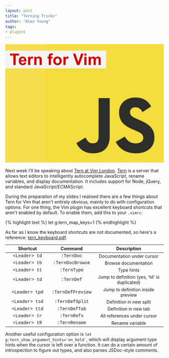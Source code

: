 ```yaml
---
layout: post
title: "Terning Tricks"
author: "Alex Young"
tags: 
- plugins
---
```


![Tern for Vim](/images/posts/tern-for-vim.png)

Next week I'll be speaking about [Tern at Vim London](http://lanyrd.com/2013/insert-mode-features-and-ternvim/).  [Tern](http://ternjs.net/) is a server that allows text editors to intelligently autocomplete JavaScript, rename variables, and display documentation.  It includes support for Node, jQuery, and standard JavaScript/ECMAScript.

During the preparation of my slides I realised there are a few things about Tern for Vim that aren't entirely obvious, mainly to do with configuration options.  For one thing, the Vim plugin has excellent keyboard shortcuts that aren't enabled by default.  To enable them, add this to your `.vimrc`:

{% highlight text %}
let g:tern_map_keys=1
{% endhighlight %}

As far as I know the keyboard shortcuts are not documented, so here's a reference: [tern_keyboard.pdf](/files/tern_keyboard.pdf).

<table>
<thead>
<tr class="header">
<th align="center" style="width: 28%">Shortcut</th>
<th align="center">Command</th>
<th align="center">Description</th>
</tr>
</thead>
<tbody>
<tr class="odd">
<td align="center" style="font-family: courier">&lt;Leader&gt; td</td>
<td align="center" style="font-family: courier">:TernDoc</td>
<td align="center">Documentation under cursor</td>
</tr>
<tr class="even">
<td align="center" style="font-family: courier">&lt;Leader&gt; tb</td>
<td align="center" style="font-family: courier">:TernDocBrowse</td>
<td align="center">Browse documentation</td>
</tr>
<tr class="odd">
<td align="center" style="font-family: courier">&lt;Leader&gt; tt</td>
<td align="center" style="font-family: courier">:TernType</td>
<td align="center">Type hints</td>
</tr>
<tr class="even">
<td align="center" style="font-family: courier">&lt;Leader&gt; td</td>
<td align="center" style="font-family: courier">:TernDef</td>
<td align="center">Jump to definition (yes, 'td' is duplicated)</td>
</tr>
<tr class="odd">
<td align="center" style="font-family: courier">&lt;Leader&gt; tpd</td>
<td align="center" style="font-family: courier">:TernDefPreview</td>
<td align="center">Jump to definition inside preview</td>
</tr>
<tr class="even">
<td align="center" style="font-family: courier">&lt;Leader&gt; tsd</td>
<td align="center" style="font-family: courier">:TernDefSplit</td>
<td align="center">Definition in new split</td>
</tr>
<tr class="odd">
<td align="center" style="font-family: courier">&lt;Leader&gt; ttd</td>
<td align="center" style="font-family: courier">:TernDefTab</td>
<td align="center">Definition in new tab</td>
</tr>
<tr class="even">
<td align="center" style="font-family: courier">&lt;Leader&gt; tr</td>
<td align="center" style="font-family: courier">:TernRefs</td>
<td align="center">All references under cursor</td>
</tr>
<tr class="odd">
<td align="center" style="font-family: courier">&lt;Leader&gt; tR</td>
<td align="center" style="font-family: courier">:TernRename</td>
<td align="center">Rename variable</td>
</tr>
</tbody>
</table>

Another useful configuration option is `let g:tern_show_argument_hints='on_hold'`, which will display argument type hints when the cursor is left over a function.  It can do a certain amount of introspection to figure out types, and also parses JSDoc-style comments.
